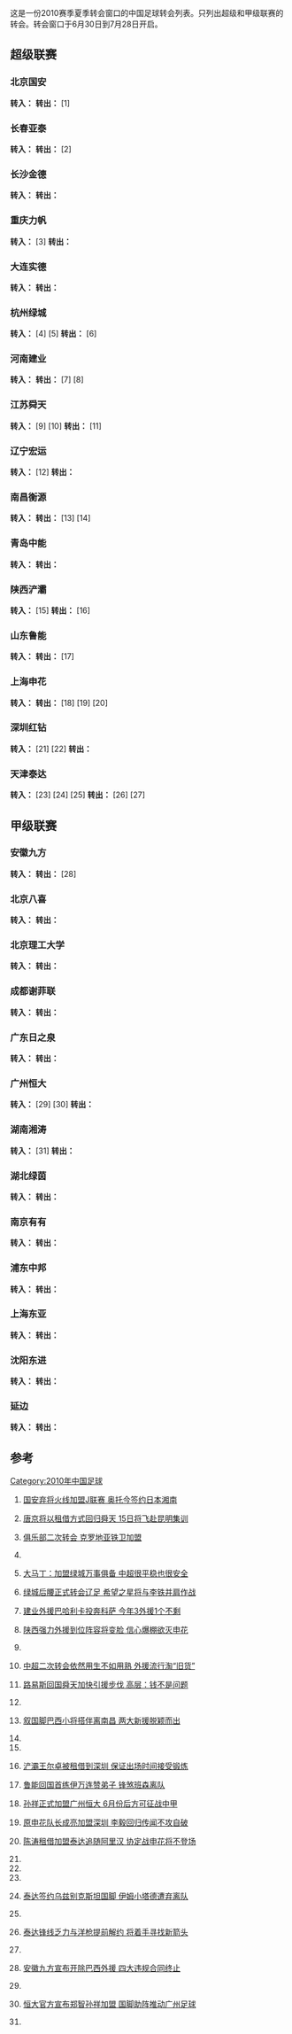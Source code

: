 这是一份2010赛季夏季转会窗口的中国足球转会列表。只列出超级和甲级联赛的转会。转会窗口于6月30日到7月28日开启。

## 超级联赛

### 北京国安

**转入：**     **转出：**  \[1\]

### 长春亚泰

**转入：**        **转出：**  \[2\]

### 长沙金德

**转入：**    **转出：**

### 重庆力帆

**转入：**  \[3\]    **转出：**

### 大连实德

**转入：**       **转出：**

### 杭州绿城

**转入：**  \[4\] \[5\]   **转出：**  \[6\]

### 河南建业

**转入：**    **转出：**  \[7\]  \[8\]

### 江苏舜天

**转入：**  \[9\]  \[10\]    **转出：**  \[11\]

### 辽宁宏运

**转入：**  \[12\]     **转出：**

### 南昌衡源

**转入：**       **转出：**   \[13\] \[14\]

### 青岛中能

**转入：**         **转出：**

### 陕西浐灞

**转入：**  \[15\]     **转出：**     \[16\]

### 山东鲁能

**转入：**       **转出：**   \[17\]

### 上海申花

**转入：**      **转出：**  \[18\] \[19\] \[20\]

### 深圳红钻

**转入：**   \[21\]  \[22\]   **转出：**

### 天津泰达

**转入：**  \[23\] \[24\] \[25\]    **转出：**  \[26\] \[27\]

## 甲级联赛

### 安徽九方

**转入：**       **转出：**   \[28\]

### 北京八喜

**转入：**         **转出：**

### 北京理工大学

**转入：**        **转出：**

### 成都谢菲联

**转入：**      **转出：**

### 广东日之泉

**转入：**     **转出：**

### 广州恒大

**转入：**  \[29\] \[30\]    **转出：**

### 湖南湘涛

**转入：**  \[31\]   **转出：**

### 湖北绿茵

**转入：**     **转出：**

### 南京有有

**转入：**    **转出：**

### 浦东中邦

**转入：**      **转出：**

### 上海东亚

**转入：**      **转出：**

### 沈阳东进

**转入：**       **转出：**

### 延边

**转入：**     **转出：**

## 参考

[Category:2010年中国足球](https://zh.wikipedia.org/wiki/Category:2010年中国足球 "wikilink")

1.  [国安弃将火线加盟J联赛 奥托今签约日本湘南](http://sports.qq.com/a/20100716/000935.htm)

2.  [唐京将以租借方式回归舜天 15日将飞赴昆明集训](http://sports.sohu.com/20100612/n272760710.shtml)

3.  [俱乐部二次转会 克罗地亚铁卫加盟](http://www.lifanfc.com/shownews.asp?id=1428)

4.

5.  [大马丁：加盟绿城万事俱备
    中超很平稳也很安全](http://sports.163.com/10/0710/21/6B8U94SL00051C89.html)

6.  [绿城后腰正式转会辽足
    希望之星将与李铁并肩作战](http://sports.sina.com.cn/j/2010-07-27/19305123247.shtml)

7.  [建业外援巴哈利卡投奔科萨
    今年3外援1个不剩](http://we.sportscn.com/viewnews-496173.html)

8.  [陕西强力外援到位阵容将变脸
    信心爆棚欲灭申花](http://sports.sohu.com/20100709/n273379925.shtml)

9.
10. [中超二次转会依然用生不如用熟
    外援流行淘“旧货”](http://sports.sina.com.cn/j/2010-07-01/15515082384.shtml)

11. [路易斯回国舜天加快引援步伐
    高层：钱不是问题](http://sports.sohu.com/20100603/n272552121.shtml)

12.
13. [叙国脚巴西小将搭伴离南昌 两大新援脱颖而出](http://we.sportscn.com/viewnews-521550.html)

14.
15.
16. [浐灞王尔卓被租借到深圳
    保证出场时间接受锻炼](http://sports.sohu.com/20100729/n273845489.shtml)

17. [鲁能回国首练伊万连赞弟子
    锋煞班森离队](http://sports.sohu.com/20100706/n273324847.shtml)

18. [孙祥正式加盟广州恒大 6月份后方可征战中甲](http://sports.163.com/10/0428/14/65C79C9300051C8L.html)

19. [原申花队长成亮加盟深圳
    李毅回归传闻不攻自破](http://sports.sina.com.cn/j/2010-06-29/18175078624.shtml)

20. [陈涛租借加盟泰达追随阿里汉
    协定战申花将不登场](http://sports.sina.com.cn/j/2010-07-27/22005123339.shtml)

21.
22.
23.

24. [泰达签约乌兹别克斯坦国脚
    伊姆小塔德遭弃离队](http://sports.163.com/10/0708/15/6B324C6T00051C89.html)

25.
26. [泰达锋线乏力与洋枪提前解约
    将着手寻找新箭头](http://sports.sohu.com/20100601/n272493944.shtml)

27.
28. [安徽九方宣布开除巴西外援 四大违规合同终止](http://sports.qq.com/a/20100818/001033.htm)

29.
30. [恒大官方宣布郑智孙祥加盟
    国脚助阵推动广州足球](http://sports.sina.com.cn/b/2010-06-28/15075075788.shtml)

31.